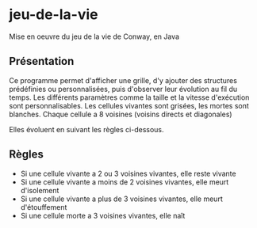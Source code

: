 # jeu-de-la-vie
Mise en oeuvre du jeu de la vie de Conway, en Java

## Présentation
Ce programme permet d'afficher une grille, d'y ajouter des structures prédéfinies ou personnalisées, puis d'observer leur évolution au fil du temps.
Les différents paramètres comme la taille et la vitesse d'exécution sont personnalisables.
Les cellules vivantes sont grisées, les mortes sont blanches. 
Chaque cellule a 8 voisines (voisins directs et diagonales)

Elles évoluent en suivant les règles ci-dessous.

## Règles
- Si une cellule vivante a 2 ou 3 voisines vivantes, elle reste vivante
- Si une cellule vivante a moins de 2 voisines vivantes, elle meurt d'isolement
- Si une cellule vivante a plus de 3 voisines vivantes, elle meurt d'étouffement
- Si une cellule morte a 3 voisines vivantes, elle naît
